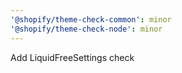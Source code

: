 ```yaml
---
'@shopify/theme-check-common': minor
'@shopify/theme-check-node': minor
---
```


Add LiquidFreeSettings check